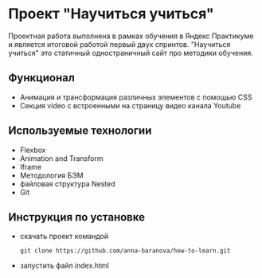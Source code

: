 # Проект "Научиться учиться"

Проектная работа выполнена в рамках обучения в Яндекс Практикуме и является итоговой работой первый двух спринтов.
"Научиться учиться" это статичный одностраничный сайт про методики обучения.

## Функционал

- Анимация и трансформация различных элементов с помощью CSS
- Секция video с встроенными на страницу видео канала Youtube

## Используемые технологии

- Flexbox
- Animation and Transform
- Iframe
- Методология БЭМ
- файловая структура Nested
- Git

## Инструкция по установке

- скачать проект командой

  ```
  git clone https://github.com/anna-baranova/how-to-learn.git
  ```

- запустить файл index.html


